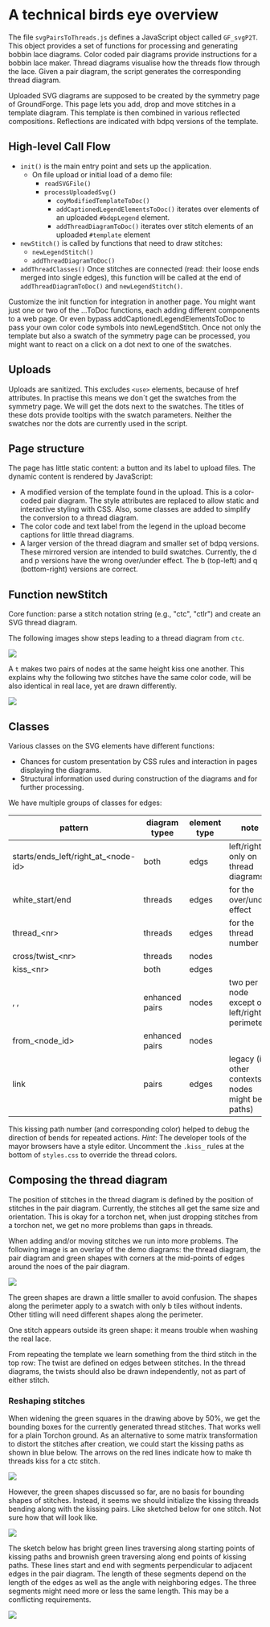 A technical birds eye overview
===============================

The file `svgPairsToThreads.js` defines a JavaScript object called `GF_svgP2T`.
This object provides a set of functions for processing and generating bobbin lace diagrams.
Color coded pair diagrams provide instructions for a bobbin lace maker.
Thread diagrams visualise how the threads flow through the lace.
Given a pair diagram, the script generates the corresponding thread diagram.

Uploaded SVG diagrams are supposed to be created by the symmetry page of GroundForge.
This page lets you add, drop and move stitches in a template diagram. 
This template is then combined in various reflected compositions. 
Reflections are indicated with bdpq versions of the template.

High-level Call Flow
--------------------

* `init()` is the main entry point and sets up the application.
  * On file upload or initial load of a demo file:
    * `readSVGFile()`
    * `processUploadedSvg()`
      * `coyModifiedTemplateToDoc()`
      * `addCaptionedLegendElementsToDoc()` iterates over elements of an uploaded `#bdqpLegend` element.
      * `addThreadDiagramToDoc()` iterates over stitch elements of an uploaded `#template` element
* `newStitch()` is called by functions that need to draw stitches:
  * `newLegendStitch()`
  * `addThreadDiagramToDoc()`
* `addThreadClasses()` 
  Once stitches are connected (read: their loose ends merged into single edges),
  this function will be called at the end of `addThreadDiagramToDoc()` and `newLegendStitch()`.

Customize the init function for integration in another page.
You might want just one or two of the ...ToDoc functions, each adding different components to a web page.
Or even bypass addCaptionedLegendElementsToDoc to pass your own color code symbols into newLegendStitch.
Once not only the template but also a swatch of the symmetry page can be processed, 
you might want to react on a click on a dot next to one of the swatches.


Uploads
-------

Uploads are sanitized. This excludes `<use>` elements, because of href attributes.
In practise this means we don´t get the swatches from the symmetry page.
We will get the dots next to the swatches.
The titles of these dots provide tooltips with the swatch parameters.
Neither the swatches nor the dots are currently used in the script.

Page structure
--------------

The page has little static content: a button and its label to upload files.
The dynamic content is rendered by JavaScript:
* A modified version of the template found in the upload. This is a color-coded pair diagram.
  The style attributes are replaced to allow static and interactive styling with CSS.
  Also, some classes are added to simplify the conversion to a thread diagram.
* The color code and text label from the legend in the upload become captions for little thread diagrams.
* A larger version of the thread diagram and smaller set of bdpq versions.
  These mirrored version are intended to build swatches.
  Currently, the d and p versions have the wrong over/under effect.
  The b (top-left) and q (bottom-right) versions are correct.

Function newStitch
------------------

Core function: parse a stitch notation string (e.g., "ctc", "ctlr") and create an SVG thread diagram.

The following images show steps leading to a thread diagram from `ctc`.

![](stitch-stages.svg)

A `t` makes two pairs of nodes at the same height kiss one another.
This explains why the following two stitches have the same color code, 
will be also identical in real lace, yet are drawn differently.

![](same-or-not.png)

Classes
-------

Various classes on the SVG elements have different functions:
* Chances for custom presentation by CSS rules and interaction in pages displaying the diagrams.
* Structural information used during construction of the diagrams and for further processing.

We have multiple groups of classes for edges:

| pattern                              | diagram typee  | element type | note                                            |
|--------------------------------------|----------------|--------------|-------------------------------------------------|
| starts/ends_left/right_at_\<node-id> | both           | edgs         | left/right only on thread diagrams              |
| white_start/end                      | threads        | edges        | for the over/under effect                       |
| thread_\<nr>                         | threads        | edges        | for the thread number                           |
| cross/twist_\<nr>                    | threads        | nodes        |                                                 |
| kiss_\<nr>                           | both           | edges        |                                                 |
| , ,                                  | enhanced pairs | nodes        | two per node except on left/right perimeter     |
| from_\<node_id>                      | enhanced pairs | nodes        |                                                 |
| link                                 | pairs          | edges        | legacy (in other contexts nodes might be paths) |

This kissing path number (and corresponding color) 
helped to debug the direction of bends for repeated actions.
_Hint_: The developer tools of the mayor browsers have a style editor. 
Uncomment the `.kiss_` rules at the bottom of `styles.css` to override the thread colors.

Composing the thread diagram
----------------------------

The position of stitches in the thread diagram is defined by the position of stitches in the pair diagram.
Currently, the stitches all get the same size and orientation.
This is okay for a torchon net, when just dropping stitches from a torchon net,
we get no more problems than gaps in threads.

When adding and/or moving stitches we run into more problems.
The following image is an overlay of the demo diagrams: the thread diagram, the pair diagram
and green shapes with corners at the mid-points of edges around the noes of the pair diagram.

![](envelopes.svg)

The green shapes are drawn a little smaller to avoid confusion.
The shapes along the perimeter apply to a swatch with only b tiles without indents.
Other titling will need different shapes along the perimeter.

One stitch appears outside its green shape: it means trouble when washing the real lace.

From repeating the template we learn something from the third stitch in the top row:
The twist are defined on edges between stitches. 
In the thread diagrams, the twists should also be drawn independently, not as part of either stitch.


### Reshaping stitches

When widening the green squares in the drawing above by 50%, 
we get the bounding boxes for the currently generated thread stitches.
That works well for a plain Torchon ground.
As an alternative to some matrix transformation to distort the stitches after creation, 
we could start the kissing paths as shown in blue below. 
The arrows on the red lines indicate how to make th threads kiss for a ctc stitch.

![](init-kissing.svg)

However, the green shapes discussed so far, are no basis for bounding shapes of stitches.
Instead, it seems we should initialize the kissing threads bending along with the kissing pairs.
Like sketched below for one stitch. Not sure how that will look like.

![](init-bend-kissing.svg)

The sketch below has bright green lines traversing along starting points of kissing paths
and brownish green traversing along end points of kissing paths.
These lines start and end with segments perpendicular to adjacent edges in the pair diagram.
The length of these segments depend on the length of the edges 
as well as the angle with neighboring edges.
The three segments might need more or less the same length.
This may be a conflicting requirements.

![](perpendicular.svg)